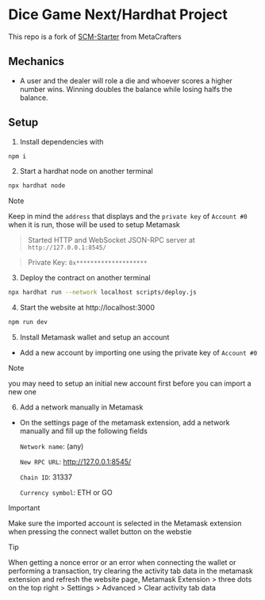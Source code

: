 # Dice Game Next/Hardhat Project

This repo is a fork of [SCM-Starter](https://github.com/MetacrafterChris/SCM-Starter) from MetaCrafters

## Mechanics
- A user and the dealer will role a die and whoever scores a higher number wins. Winning doubles the balance while losing halfs the balance.

## Setup
1. Install dependencies with
  ```bash
  npm i
  ```
2. Start a hardhat node on another terminal
  ```bash
  npx hardhat node
  ```
> [!NOTE]
> Keep in mind the `address` that displays and the `private key` of `Account #0` when it is run, those will be used to setup Metamask

> Started HTTP and WebSocket JSON-RPC server at `http://127.0.0.1:8545/`
    
> Private Key: `0x********************`

3. Deploy the contract on another terminal
  ```bash
  npx hardhat run --network localhost scripts/deploy.js
  ```
4. Start the website at http://localhost:3000
  ```bash
  npm run dev
  ```
5. Install Metamask wallet and setup an account
- Add a new account by importing one using the private key of `Account #0`
> [!NOTE]
> you may need to setup an initial new account first before you can import a new one
6. Add a network manually in Metamask
- On the settings page of the metamask extension, add a network manually and fill up the following fields

  `Network name`: (any)
  
  `New RPC URL`: http://127.0.0.1:8545/
  
  `Chain ID`: 31337
  
  `Currency symbol`: ETH or GO

> [!IMPORTANT]
> Make sure the imported account is selected in the Metamask extension when pressing the connect wallet button on the webstie

> [!TIP]
> When getting a nonce error or an error when connecting the wallet or performing a transaction, try clearing the activity tab data in the metamask extension and refresh the website page,
> Metamask Extension > three dots on the top right > Settings > Advanced > Clear activity tab data
